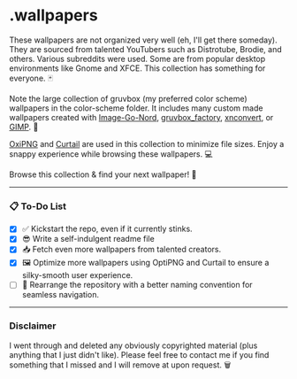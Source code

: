 # .wallpapers

These wallpapers are not organized very well (eh, I'll get there someday). They are sourced from talented YouTubers such as Distrotube, Brodie, and others. Various subreddits were used. Some are from popular desktop environments like Gnome and XFCE. This collection has something for everyone. 🃏

Note the large collection of gruvbox (my preferred color scheme) wallpapers in the color-scheme folder. It includes many custom made wallpapers created with [Image-Go-Nord](https://ign.schroedinger-hat.org/), [gruvbox_factory](https://github.com/paulopacitti/gruvbox-factory), [xnconvert](https://www.xnview.com/en/xnconvert/), or [GIMP](https://www.gimp.org/). 🎨

[OxiPNG](https://github.com/shssoichiro/oxipng) and [Curtail](https://github.com/Huluti/Curtail) are used in this collection to minimize file sizes. Enjoy a snappy experience while browsing these wallpapers. 💻

Browse this collection & find your next wallpaper! 📱
****
### 📋 To-Do List

- [x] ✅ Kickstart the repo, even if it currently stinks.
- [x] 😎 Write a self-indulgent readme file
- [x] 📥 Fetch even more wallpapers from talented creators.
- [x] 🖼️ Optimize more wallpapers using OptiPNG and Curtail to ensure a silky-smooth user experience.
- [ ] 🔄 Rearrange the repository with a better naming convention for seamless navigation.
****

### Disclaimer
I went through and deleted any obviously copyrighted material (plus anything that I just didn't like). Please feel free to contact me if you find something that I missed and I will remove at upon request. 🗑️